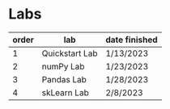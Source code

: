 # Labs

| order  | lab| date finished |
| ---- | ---- | ---- |
| 1  | Quickstart Lab  | 1/13/2023 |
| 2  | numPy Lab  | 1/23/2023 |
| 3  | Pandas Lab  | 1/28/2023 |
| 4  | skLearn Lab  | 2/8/2023 |
